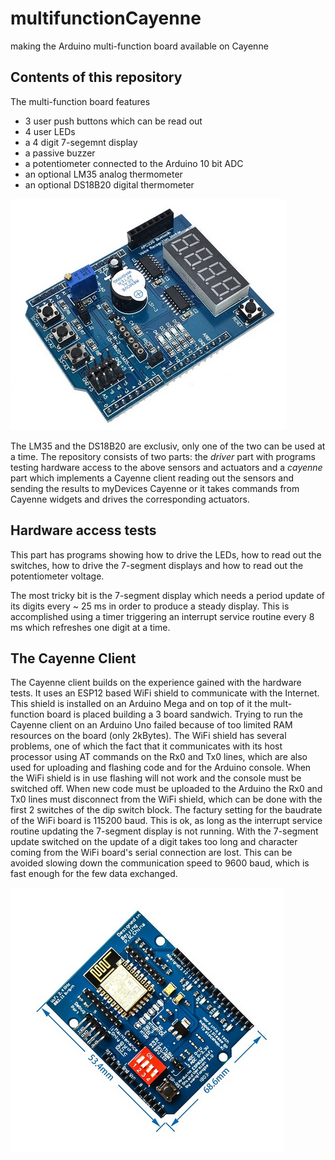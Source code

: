 # multifunctionCayenne
making the Arduino multi-function board available on Cayenne
## Contents of this repository
The multi-function board features
* 3 user push buttons which can be read out
* 4 user LEDs
* a 4 digit 7-segemnt display
* a passive buzzer
* a potentiometer connected to the Arduino 10 bit ADC
* an optional LM35 analog thermometer
* an optional DS18B20 digital thermometer

![Multifunctions Board](images/multifunction.png)

The LM35 and the DS18B20 are exclusiv, only one of the two can be used at a time.
The repository consists of two parts: the *driver* part with programs testing hardware access to the above sensors and actuators and a *cayenne* part which implements a Cayenne client reading out the sensors and sending the results to myDevices Cayenne or it takes commands from Cayenne widgets and drives the corresponding actuators. 

## Hardware access tests
This part has programs showing how to drive the LEDs, how to read out the switches, how to drive the 7-segment displays and how to read out the potentiometer voltage.

The most tricky bit is the 7-segment display which needs a period update of its digits every ~ 25 ms in order to produce a steady display. This is accomplished using a timer triggering an interrupt service routine every 8 ms which refreshes one digit at a time.
## The Cayenne Client
The Cayenne client builds on the experience gained with the hardware tests. It uses an ESP12 based WiFi shield to communicate with the Internet. This shield is installed on an Arduino Mega and on top of it the mult-function board is placed building a 3 board sandwich. Trying to run the Cayenne client on an Arduino Uno failed because of too limited RAM resources on the board (only 2kBytes). The WiFi shield has several problems, one of which the fact that it communicates with its host processor using AT commands on the Rx0 and Tx0 lines, which are also used for uploading and flashing code and for the Arduino console. When the WiFi shield is in use flashing will not work and the console must be switched off.
When new code must be uploaded to the Arduino the Rx0 and Tx0 lines must disconnect from the WiFi shield, which can be done with the first 2 switches of the dip switch block.
The factury setting for the baudrate of the WiFi board is 115200 baud. This is ok, as long as the interrupt service routine updating the 7-segment display is not running. With the 7-segment update switched on the update of a digit takes too long and character coming from the WiFi board's serial connection are lost. This can be avoided slowing down the communication speed to 9600 baud, which is fast enough for the few data exchanged.

![WiFi shield](images/wifishield.png)
